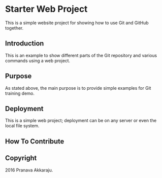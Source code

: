 # Starter Web Project

This is a simple website project for showing how to use Git and GitHub together. 

## Introduction

This is an example to show different parts of the Git repository and various commands using a web project. 

## Purpose

As stated above, the main purpose is to provide simple examples for Git training demo. 

## Deployment

This is a simple web project; deployment can be on any server or even the local file system. 

## How To Contribute



## Copyright

2016 Pranava Akkaraju.
